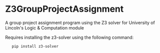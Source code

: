 # Z3GroupProjectAssignment
A group project assignment program using the Z3 solver for University of Lincoln's Logic &amp; Computation module


Requires installing the z3-solver using the following command:

```bash
   pip install z3-solver
```
